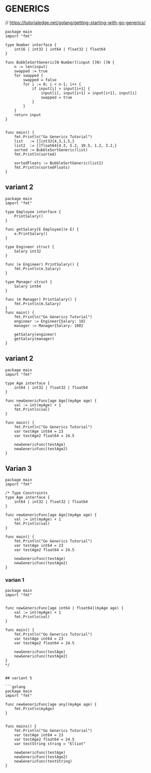 # GENERICS 

// https://tutorialedge.net/golang/getting-starting-with-go-generics/

```golang
package main
import "fmt"

type Number interface {
	int16 | int32 | int64 | float32 | float64 
}

func BubbleSortGeneric[N Number](input []N) []N {
	n := len(input)
	swapped := true
	for swapped {
		swapped = false
		for i := 0; i < n-1; i++ {
		  	if input[i] > input[i+1] {
				input[i], input[i+1] = input[i+1], input[i]
				swapped = true
		  	}
		}
	}
	return input
}


func main() {
	fmt.Println("Go Generics Tutorial")
	list   := []int32{4,3,1,5,}
	list2  := []float64{4.3, 5.2, 10.5, 1.2, 3.2,}
	sorted := BubbleSortGeneric(list)
	fmt.Println(sorted)

	sortedFloats := BubbleSortGeneric(list2)
	fmt.Println(sortedFloats)
}
```
## variant 2
```golang
package main
import "fmt"

type Employee interface {
	PrintSalary() 
}

func getSalary[E Employee](e E) {
	e.PrintSalary()
}

type Engineer struct {
	Salary int32
}

func (e Engineer) PrintSalary() {
	fmt.Println(e.Salary)
}

type Manager struct {
	Salary int64
}

func (m Manager) PrintSalary() {
	fmt.Println(m.Salary)
}
func main() {
	fmt.Println("Go Generics Tutorial")
	engineer := Engineer{Salary: 10}
	manager := Manager{Salary: 100}

	getSalary(engineer)
	getSalary(manager)
}
```

## variant 2
```golang
package main
import "fmt"

type Age interface {
	int64 | int32 | float32 | float64 
}

func newGenericFunc[age Age](myAge age) {
	val := int(myAge) + 1
	fmt.Println(val)
}

func main() {
	fmt.Println("Go Generics Tutorial")
	var testAge int64 = 23
	var testAge2 float64 = 24.5

	newGenericFunc(testAge)
	newGenericFunc(testAge2)
}
```


## Varian 3
```golang
package main
import "fmt"

/* Type Constraints
type Age interface {
	int64 | int32 | float32 | float64 
}

func newGenericFunc[age Age](myAge age) {
	val := int(myAge) + 1
	fmt.Println(val)
}

func main() {
	fmt.Println("Go Generics Tutorial")
	var testAge int64 = 23
	var testAge2 float64 = 24.5

	newGenericFunc(testAge)
	newGenericFunc(testAge2)
}
```

### varian 1

```golang
package main
import "fmt"


func newGenericFunc[age int64 | float64](myAge age) {
	val := int(myAge) + 1
	fmt.Println(val)
}

func main() {
	fmt.Println("Go Generics Tutorial")
	var testAge int64 = 23
	var testAge2 float64 = 24.5

	newGenericFunc(testAge)
	newGenericFunc(testAge2)
}
*/


## variant 5

```golang
package main
import "fmt"

func newGenericFunc[age any](myAge age) {
	fmt.Println(myAge)
}


func mains() {
	fmt.Println("Go Generics Tutorial")
	var testAge int64 = 23
	var testAge2 float64 = 24.5
    var testString string = "Elliot"

	newGenericFunc(testAge)
	newGenericFunc(testAge2)
	newGenericFunc(testString)
}
```
